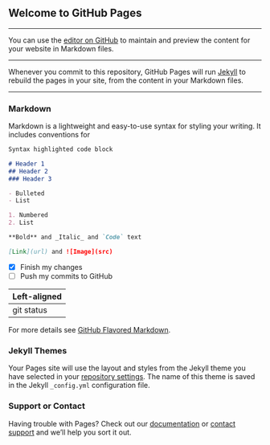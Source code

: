 ## Welcome to GitHub Pages
---
You can use the [editor on GitHub](https://github.com/dimabroido/portfolio.github.io/edit/master/index.md) to maintain and preview the content for your website in Markdown files.
***
Whenever you commit to this repository, GitHub Pages will run [Jekyll](https://jekyllrb.com/) to rebuild the pages in your site, from the content in your Markdown files.
___
### Markdown

Markdown is a lightweight and easy-to-use syntax for styling your writing. It includes conventions for

```markdown
Syntax highlighted code block

# Header 1
## Header 2
### Header 3

- Bulleted
- List

1. Numbered
2. List

**Bold** and _Italic_ and `Code` text

[Link](url) and ![Image](src)
```
- [x] Finish my changes
- [ ] Push my commits to GitHub

| Left-aligned |
| :---         |
| git status   |



For more details see [GitHub Flavored Markdown](https://guides.github.com/features/mastering-markdown/).

### Jekyll Themes

Your Pages site will use the layout and styles from the Jekyll theme you have selected in your [repository settings](https://github.com/dimabroido/portfolio.github.io/settings). The name of this theme is saved in the Jekyll `_config.yml` configuration file.

### Support or Contact

Having trouble with Pages? Check out our [documentation](https://help.github.com/categories/github-pages-basics/) or [contact support](https://github.com/contact) and we’ll help you sort it out.
